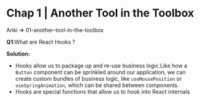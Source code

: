 # Chap 1 | Another Tool in the Toolbox

Anki => 01-another-tool-in-the-toolbox

**Q1**:What are React Hooks ? 

**Solution:**

- Hooks  allow us to package up and re-use business logic.Like how a `Button` component can be sprinkled around our application, we can create custom bundles of business logic, like `useMousePosition` or `useSpringAnimation`, which can be shared between components.
- Hooks are special functions that allow us to hook into React internals

